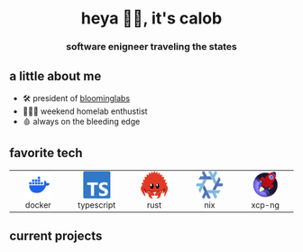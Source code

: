 <h1 align="center">heya 👋🏼, it's calob </h1>
<h3 align="center">software enigneer traveling the states</h3>

## a little about me

- 🛠️ president of [bloominglabs](http://bloominglabs.org/index.php/Main_Page)
- 👨🏻‍💻 weekend homelab enthustist
- 🩸 always on the bleeding edge

## favorite tech

<table>
  <tr>
    <td align="center" width="96">
      <a href="#tech">
        <img src="./assets/logos/docker-mark-blue.svg" width="48" height="48" alt="Docker" />
      </a>
      <br>docker
    </td>
    <td align="center" width="96">
      <a href="#tech">
        <img src="./assets/logos/ts-logo-128.png" width="48" height="48" alt="TypeScript" />
      </a>
      <br>typescript
    </td>
    <td align="center" width="96">
      <a href="#tech">
        <img src="./assets/logos/cuddlyferris.svg" width="48" height="48" alt="Rust" />
      </a>
      <br>rust
    </td>
    <td align="center" width="96">
      <a href="#tech">
        <img src="./assets/logos/nix-snowflake.svg" width="48" height="48" alt="Nix" />
      </a>
      <br>nix
    </td>
    <td align="center" width="96">
      <a href="#tech">
        <img src="./assets/logos/xcp-mainlogo.png" width="48" height="48" alt="XCP-ng" />
      </a>
      <br>xcp-ng
    </td>
  </tr>
</table>

## current projects
